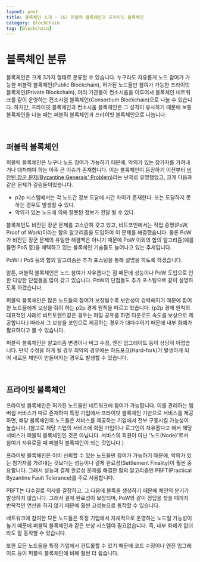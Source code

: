 ```yaml
---
layout: post
title: 블록체인 소개 - (6) 퍼블릭 블록체인과 프라이빗 블록체인
category: BlockChain
tag: [BlockChain]
---
```

# 블록체인 분류

블록체인은 크게 3가지 형태로 분류할 수 있습니다. 누구라도 자유롭게 노드 참여가 가능한 퍼블릭 블록체인(Public Blockchain), 허가된 노드들만 참여가 가능한 프라이빗 블록체인(Private Blockchain), 여러 기관들이 컨소시움을 이루어서 블록체인 네트워크를 같이 운영하는 컨소시엄 블록체인(Consortium Blockchain)으로 나눌 수 있습니다. 하지만, 프라이빗 블록체인과 컨소시움 블록체인은 그 성격이 유사하기 때문에 보통 블록체인을 나눌 때는 퍼블릭 블록체인과 프라이빗 블록체인으로 나눕니다.

<br>

## 퍼블릭 블록체인

퍼블릭 블록체인은 누구나 노드 참여가 가능하기 때문에, 악의가 있는 참가자를 가려내거나 대처해야 하는 아주 큰 이슈가 존재합니다. 이는 블록체인이 등장하기 이전부터 [비잔틴 장군 문제(Byzantine Generals' Problem)](https://web.archive.org/web/20170205142845/http://lamport.azurewebsites.net/pubs/byz.pdf)라는 난제로 유명했었고, 크게 다음과 같은 문제가 걸림돌이었습니다.

* p2p 시스템에서는 각 노드간 정보 도달에 시간 차이가 존재한다. 또는 도달하지 못하는 경우도 발생할 수 있다.
* 악의가 있는 노드에 의해 잘못된 정보가 전달 될 수 있다.

블록체인도 비잔틴 장군 문제를 고스란히 갖고 있고, 비트코인에서는 작업 증명(PoW, Proof of Work)이라는 합의 알고리즘을 도입하여 이 문제를 해결했습니다. 물론 PoW가 비잔틴 장군 문제의 유일한 해결책은 아니기 때문에 PoW 이외의 합의 알고리즘(예를 들면 PoS 등)을 채택하고 있는 블록체인 기술들도 늘어나고 있는 추세입니다.

PoW나 PoS 등의 합의 알고리즘은 추가 포스팅을 통해 설명을 하도록 하겠습니다.

암튼, 퍼블릭 블록체인은 노드 참여가 자유롭다는 점 때문에 성능이나 PoW 도입으로 인한 다양한 단점들을 많이 갖고 있습니다. PoW의 단점들도 추가 포스팅으로 같이 설명하도록 하겠습니다.

퍼블릭 블록체인은 많은 노드들의 참여가 보장될수록 보안성이 강력해지기 때문에 참여한 노드들에게 보상을 줘야 하는 p2p 경제 원칙을 따르고 있습니다. (p2p 경제 원칙의 대표적인 사례로 비트토렌트같은 경우는 파일 공유를 하면 다운로드 속도를 보상으로 제공합니다.)
따라서 그 보상을 코인으로 제공하는 경우가 대다수이기 때문에 내부 화폐가 필요하다고 볼 수 있습니다.

퍼블릭 블록체인은 알고리즘 변경이나 버그 수정, 엔진 업그레이드 등이 상당히 어렵습니다. 만약 수정을 하게 될 경우 최악의 경우에는 하드포크(Hard-fork)가 발생하게 되어 새로운 체인이 만들어지는 경우도 발생할 수 있습니다.

<br>

## 프라이빗 블록체인

프라이빗 블록체인은 허가된 노드들만 네트워크에 참여가 가능합니다. 이를 관리하는 멤버쉽 서비스가 따로 존재하며 특정 기업에서 프라이빗 블록체인 기반으로 서비스를 제공하면, 해당 블록체인의 노드들은 서비스를 제공하는 기업에서 전부 구동시킬 가능성이 높습니다. (참고로 해당 기업의 서비스에 회원 가입이나 로그인이 자유롭다고 해서 해당 서비스가 퍼블릭 블록체인인 것은 아닙니다. 서비스의 회원이 아닌 '노드(Node)'로서 참여가 자유로울 때 퍼블릭 블록체인이 되는 것입니다.)

프라이빗 블록체인은 이미 신뢰할 수 있는 노드들만 참여가 가능하기 때문에, 악의가 있는 참가자를 가려내는 것보다는 성능이나 결제 완료성(Settlement Finality)이 훨씬 중요합니다. 그래서 성능과 결제 완료성 문제를 해결한 합의 알고리즘인 PBFT(Practical Byzantine Fault Tolerance)를 주로 사용합니다.

PBFT는 다수결로 의사를 결정하고, 그 다음에 블록을 생성하기 때문에 체인의 분기가 발생하지 않습니다. 그래서 결제 완료성이 보장되며, PoW와 같이 정답을 찾을 때까지 반복적인 연산을 하지 않기 때문에 훨씬 고성능으로 동작할 수 있습니다.

네트워크에 참여한 모든 노드들은 특정 기업에서 자체적으로 운영하는 노드일 가능성이 높기 때문에 퍼블릭 블록체인과 같은 보상 시스템이 필요없습니다. 즉, 내부 화폐가 없더라도 잘 동작할 수 있습니다.

또한 모든 노드들을 특정 기업에서 컨트롤할 수 있기 때문에 코드 수정이나 엔진 업그레이드 등이 퍼블릭 블록체인에 비해 훨씬 더 쉽습니다. 